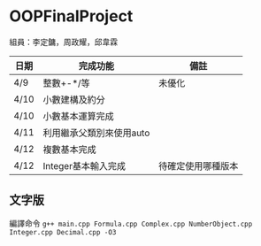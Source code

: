 # OOPFinalProject
組員：李定鏞，周政耀，邱韋霖

| 日期| 完成功能| 備註 |
| ------| ------ | ------ |
| 4/9 | 整數+-*/等 | 未優化 |
| 4/10 | 小數建構及約分 | |
| 4/10 | 小數基本運算完成 | |
| 4/11 | 利用繼承父類別來使用auto | |
| 4/12 | 複數基本完成 | |
| 4/12 | Integer基本輸入完成 | 待確定使用哪種版本 |


## 文字版
編譯命令 
` g++ main.cpp Formula.cpp Complex.cpp NumberObject.cpp Integer.cpp Decimal.cpp -O3 `
